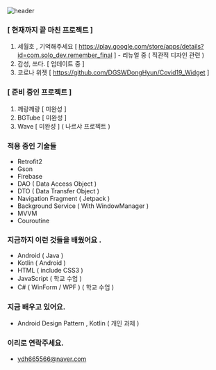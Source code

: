 ![header](https://capsule-render.vercel.app/api?type=wave&color=gradient&height=250&section=header&text=안녕하세요%20%20👋&fontSize=60&fontAlignY=35)


### [ 현재까지 끝 마친 프로젝트 ] 

1. 세월호 , 기억해주세요 [ https://play.google.com/store/apps/details?id=com.solo_dev.remember_final ] - 리뉴얼 중 ( 직관적 디자인 관련 )
2. 감성, 쓰다. [ 업데이트 중 ]
3. 코로나 위젯 [ https://github.com/DGSWDongHyun/Covid19_Widget ]

### [ 준비 중인 프로젝트 ]

1. 깨랑깨랑 [ 미완성 ]
2. BGTube [ 미완성 ]
3. Wave [ 미완성 ] ( 나르샤 프로젝트 )

### 적용 중인 기술들

- Retrofit2
- Gson
- Firebase
- DAO ( Data Access Object )
- DTO ( Data Transfer Object )
- Navigation Fragment ( Jetpack )
- Background Service ( With WindowManager )
- MVVM
- Couroutine

### 지금까지 이런 것들을 배웠어요 .

- Android ( Java )
- Kotlin ( Android )
- HTML ( include CSS3 )
- JavaScript ( 학교 수업 )
- C# ( WinForm / WPF ) ( 학교 수업 )

### 지금 배우고 있어요.

- Android Design Pattern , Kotlin ( 개인 과제 )

### 이리로 연락주세요.

- ydh665566@naver.com


